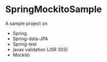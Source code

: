 SpringMockitoSample
===================

A sample project on

 - Spring
 - Spring-data-JPA
 - Spring-test
 - javax validation (JSR 303)
 - Mockito
